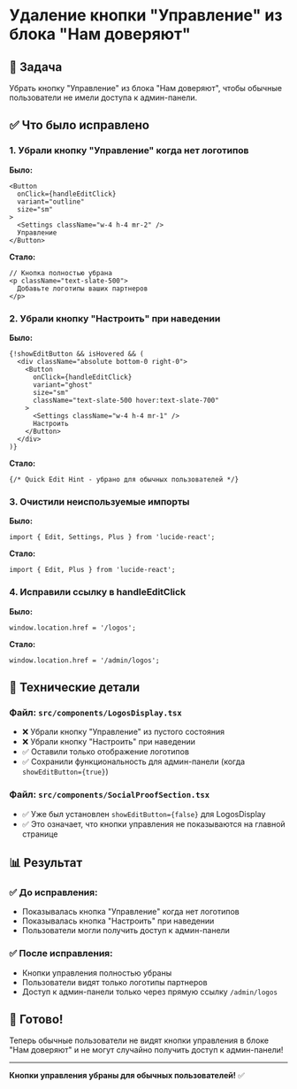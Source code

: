 # Удаление кнопки "Управление" из блока "Нам доверяют"

## 🎯 Задача
Убрать кнопку "Управление" из блока "Нам доверяют", чтобы обычные пользователи не имели доступа к админ-панели.

## ✅ Что было исправлено

### 1. Убрали кнопку "Управление" когда нет логотипов
**Было:**
```tsx
<Button 
  onClick={handleEditClick}
  variant="outline"
  size="sm"
>
  <Settings className="w-4 h-4 mr-2" />
  Управление
</Button>
```

**Стало:**
```tsx
// Кнопка полностью убрана
<p className="text-slate-500">
  Добавьте логотипы ваших партнеров
</p>
```

### 2. Убрали кнопку "Настроить" при наведении
**Было:**
```tsx
{!showEditButton && isHovered && (
  <div className="absolute bottom-0 right-0">
    <Button
      onClick={handleEditClick}
      variant="ghost"
      size="sm"
      className="text-slate-500 hover:text-slate-700"
    >
      <Settings className="w-4 h-4 mr-1" />
      Настроить
    </Button>
  </div>
)}
```

**Стало:**
```tsx
{/* Quick Edit Hint - убрано для обычных пользователей */}
```

### 3. Очистили неиспользуемые импорты
**Было:**
```tsx
import { Edit, Settings, Plus } from 'lucide-react';
```

**Стало:**
```tsx
import { Edit, Plus } from 'lucide-react';
```

### 4. Исправили ссылку в handleEditClick
**Было:**
```tsx
window.location.href = '/logos';
```

**Стало:**
```tsx
window.location.href = '/admin/logos';
```

## 🔧 Технические детали

### Файл: `src/components/LogosDisplay.tsx`
- ❌ Убрали кнопку "Управление" из пустого состояния
- ❌ Убрали кнопку "Настроить" при наведении
- ✅ Оставили только отображение логотипов
- ✅ Сохранили функциональность для админ-панели (когда `showEditButton={true}`)

### Файл: `src/components/SocialProofSection.tsx`
- ✅ Уже был установлен `showEditButton={false}` для LogosDisplay
- ✅ Это означает, что кнопки управления не показываются на главной странице

## 📊 Результат

### ✅ До исправления:
- Показывалась кнопка "Управление" когда нет логотипов
- Показывалась кнопка "Настроить" при наведении
- Пользователи могли получить доступ к админ-панели

### ✅ После исправления:
- Кнопки управления полностью убраны
- Пользователи видят только логотипы партнеров
- Доступ к админ-панели только через прямую ссылку `/admin/logos`

## 🎉 Готово!

Теперь обычные пользователи не видят кнопки управления в блоке "Нам доверяют" и не могут случайно получить доступ к админ-панели!

---

**Кнопки управления убраны для обычных пользователей!** ✅
